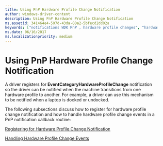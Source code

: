 ```yaml
---
title: Using PnP Hardware Profile Change Notification
author: windows-driver-content
description: Using PnP Hardware Profile Change Notification
ms.assetid: 341464e4-507d-43da-88a2-5bfecd2dd02a
keywords: ["notifications WDK PnP , hardware profile changes", "hardware profile change notifications WDK PnP", "EventCategoryHardwareProfileChange notification", "profile change notifications WDK PnP", "machine hardware profile change notifications WDK PnP"]
ms.date: 06/16/2017
ms.localizationpriority: medium
---
```


# Using PnP Hardware Profile Change Notification





A driver registers for **EventCategoryHardwareProfileChange** notification so the driver can be notified when the machine transitions from one hardware profile to another. For example, a driver can use this mechanism to be notified when a laptop is docked or undocked.

The following subsections discuss how to register for hardware profile change notification and how to handle hardware profile change events in a PnP notification callback routine:

[Registering for Hardware Profile Change Notification](registering-for-hardware-profile-change-notification.md)

[Handling Hardware Profile Change Events](handling-hardware-profile-change-events.md)

 

 




